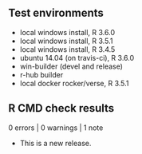 ## Test environments
* local windows install, R 3.6.0
* local windows install, R 3.5.1
* local windows install, R 3.4.5
* ubuntu 14.04 (on travis-ci), R 3.6.0
* win-builder (devel and release)
* r-hub builder
* local docker rocker/verse, R 3.5.1

## R CMD check results

0 errors | 0 warnings | 1 note

* This is a new release.
